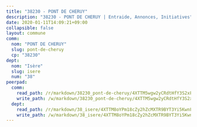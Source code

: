 ```yaml
---
title: "38230 - PONT DE CHERUY"
description: "38230 - PONT DE CHERUY | Entraide, Annonces, Initiatives"
date: 2020-01-11T14:09:21+09:00
collapsible: false
layout: commune
comm:
  nom: "PONT DE CHERUY"
  slug: pont-de-cheruy
  cp: "38230"
dept:
  nom: "Isère"
  slug: isere
  num: "38"
peerpad:
  comm:
    read_path: /r/markdown/38230_pont-de-cheruy/4XTTM5wgw2yCRdtHfY3S2xFzy2ui9YYWggCrhSVhpT1m6RKoP
    write_path: /w/markdown/38230_pont-de-cheruy/4XTTM5wgw2yCRdtHfY3S2xFzy2ui9YYWggCrhSVhpT1m6RKoP-K3TgUh1rSYnY9zD58n26FvCBE1sJMukdTSNSRrMgjhX9ifqRU176zBHrVbVtdLBCc48shYtxGkc6pSzeXesDhzyRzU1Wan5zZx9NbyVftA8py3Eq45onxoZ2u8mPCVwynQXuQD1K
  dept:
    read_path: /r/markdown/38_isere/4XTTM8oYPm18cZy2hZcMXTR9BYT3Yi5KwnFvpXu1TXaRq7Q3V
    write_path: /w/markdown/38_isere/4XTTM8oYPm18cZy2hZcMXTR9BYT3Yi5KwnFvpXu1TXaRq7Q3V-K3TgUoSzs2JpJwfbzBvgU8N95mHo7JXz7NbEctNRM3EDb2iYHA4maKm3pRQwmboULLPnLFTEhRgTawPTWpmxTxKbTwDgAEzA9tUHjpudQTWdKWfdVSegAo77eCwhXTaVG7AyUZEs
---
```


